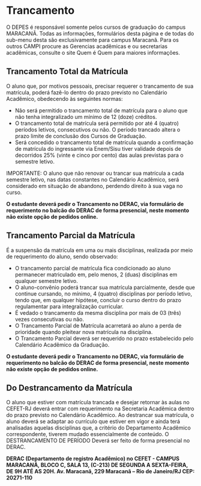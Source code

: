 # Trancamento

O DEPES é responsável somente pelos cursos de graduação do campus MARACANÃ. Todas as informações, formulários desta página e de todas do sub-menu desta são exclusivamente para campus Maracanã. Para os outros CAMPI procure as Gerencias acadêmicas e ou secretarias acadêmicas, consulte o site Quem é Quem para maiores informações.

## Trancamento Total da Matrícula

O aluno que, por motivos pessoais, precisar requerer o trancamento de sua matrícula, poderá fazê-lo dentro do prazo previsto no Calendário Acadêmico, obedecendo às seguintes normas:

- Não será permitido o trancamento total de matrícula para o aluno que não tenha integralizado um mínimo de 12 (doze) créditos.
- O trancamento total de matrícula será permitido por até 4 (quatro) períodos letivos, consecutivos ou não. O período trancado altera o prazo limite de conclusão dos Cursos de Graduação.
- Será concedido o trancamento total de matrícula quando a confirmação de matrícula do ingressante via Enem/Sisu tiver validade depois de decorridos 25% (vinte e cinco por cento) das aulas previstas para o semestre letivo.

IMPORTANTE: O aluno que não renovar ou trancar sua matrícula a cada semestre letivo, nas datas constantes no Calendário Acadêmico, será considerado em situação de abandono, perdendo direito à sua vaga no curso.

**O estudante deverá pedir o Trancamento no DERAC, via formulário de requerimento no balcão do DERAC de forma presencial, neste momento não existe opção de pedidos online.**

## Trancamento Parcial da Matrícula

É a suspensão da matrícula em uma ou mais disciplinas, realizada por meio de requerimento do aluno, sendo observado:
- O trancamento parcial de matrícula fica condicionado ao aluno permanecer matriculado
em, pelo menos, 2 (duas) disciplinas em qualquer semestre letivo.
- O aluno-convênio poderá trancar sua matrícula parcialmente, desde que continue cursando, no mínimo, 4 (quatro) disciplinas por período letivo, tendo que, em qualquer hipótese, concluir o curso dentro do prazo regulamentar para integralização curricular.
- É vedado o trancamento da mesma disciplina por mais de 03 (três) vezes consecutivas ou não.
- O Trancamento Parcial de Matrícula acarretará ao aluno a perda de prioridade quando
pleitear nova matrícula na disciplina.
- O Trancamento Parcial deverá ser requerido no prazo estabelecido pelo Calendário Acadêmico da Graduação.

**O estudante deverá pedir o Trancamento no DERAC, via formulário de requerimento no balcão do DERAC de forma presencial, neste momento não existe opção de pedidos online.**

## Do Destrancamento da Matrícula

O aluno que estiver com matrícula trancada e desejar retornar às aulas no CEFET-RJ deverá entrar com requerimento na Secretaria Acadêmica dentro do prazo previsto no Calendário Acadêmico. 
Ao destrancar sua matrícula, o aluno deverá se adaptar ao currículo que estiver em vigor e ainda terá analisadas aquelas disciplinas que, a critério do Departamento Acadêmico correspondente, tiverem mudado essencialmente de conteúdo.
O DESTRANCAMENTO DE PERÍODO Deverá ser feito de forma presencial no DERAC.

**DERAC (Departamento de registro Acadêmico) no CEFET - CAMPUS MARACANÃ, BLOCO C, SALA 13, (C-213) DE SEGUNDA A SEXTA-FEIRA, DE 9H ATÉ AS 20H. Av. Maracanã, 229 Maracanã – Rio de Janeiro/RJ CEP: 20271-110**
